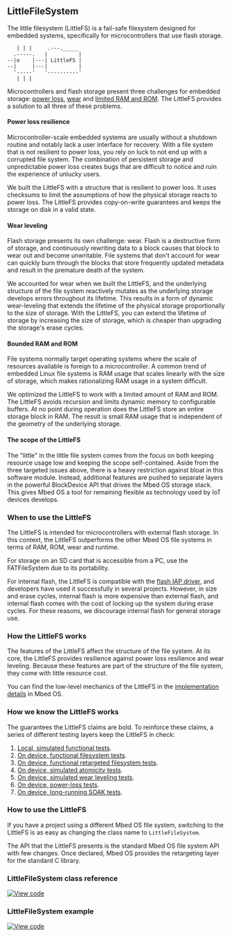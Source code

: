 ## LittleFileSystem

The little filesystem (LittleFS) is a fail-safe filesystem designed for embedded systems, specifically for microcontrollers that use flash storage.

```
   | | |     .---._____
  .-----.   |          |
--|o    |---| LittleFS |
--|     |---|          |
  '-----'   '----------'
   | | |
```

Microcontrollers and flash storage present three challenges for embedded storage: [power loss](#power-loss-resilience), [wear](#wear-leveling) and [limited RAM and ROM](#bounded-ram-and-rom). The LittleFS provides a solution to all three of these problems.

#### Power loss resilience

Microcontroller-scale embedded systems are usually without a shutdown routine and notably lack a user interface for recovery. With a file system that is not resilient to power loss, you rely on luck to not end up with a corrupted file system. The combination of persistent storage and unpredictable power loss creates bugs that are difficult to notice and ruin the experience of unlucky users.

We built the LittleFS with a structure that is resilient to power loss. It uses checksums to limit the assumptions of how the physical storage reacts to power loss. The LittleFS provides copy-on-write guarantees and keeps the storage on disk in a valid state.

#### Wear leveling

Flash storage presents its own challenge: wear. Flash is a destructive form of storage, and continuously rewriting data to a block causes that block to wear out and become unwritable. File systems that don't account for wear can quickly burn through the blocks that store frequently updated metadata and result in the premature death of the system.

We accounted for wear when we built the LittleFS, and the underlying structure of the file system reactively mutates as the underlying storage develops errors throughout its lifetime. This results in a form of dynamic wear-leveling that extends the lifetime of the physical storage proportionally to the size of storage. With the LittleFS, you can extend the lifetime of storage by increasing the size of storage, which is cheaper than upgrading the storage's erase cycles.

#### Bounded RAM and ROM

File systems normally target operating systems where the scale of resources available is foreign to a microcontroller. A common trend of embedded Linux file systems is RAM usage that scales linearly with the size of storage, which makes rationalizing RAM usage in a system difficult.

We optimized the LittleFS to work with a limited amount of RAM and ROM. The LittleFS avoids recursion and limits dynamic memory to configurable buffers. At no point during operation does the LittleFS store an entire storage block in RAM. The result is small RAM usage that is independent of the geometry of the underlying storage.

#### The scope of the LittleFS

The "little" in the little file system comes from the focus on both keeping resource usage low and keeping the scope self-contained. Aside from the three targeted issues above, there is a heavy restriction against bloat in this software module. Instead, additional features are pushed to separate layers in the powerful BlockDevice API that drives the Mbed OS storage stack. This gives Mbed OS a tool for remaining flexible as technology used by IoT devices develops.

### When to use the LittleFS

The LittleFS is intended for microcontrollers with external flash storage. In this context, the LittleFS outperforms the other Mbed OS file systems in terms of RAM, ROM, wear and runtime.

For storage on an SD card that is accessible from a PC, use the FATFileSystem due to its portability.

For internal flash, the LittleFS is compatible with the [flash IAP driver](https://github.com/ARMmbed/flashiap-driver), and developers have used it successfully in several projects. However, in size and erase cycles, internal flash is more expensive than external flash, and internal flash comes with the cost of locking up the system during erase cycles. For these reasons, we discourage internal flash for general storage use.

### How the LittleFS works

The features of the LittleFS affect the structure of the file system. At its core, the LittleFS provides resilience against power loss resilience and wear leveling. Because these features are part of the structure of the file system, they come with little resource cost.

You can find the low-level mechanics of the LittleFS in the [implementation details](https://github.com/ARMmbed/mbed-os/blob/master/features/filesystem/littlefs/littlefs/DESIGN.md) in Mbed OS.

### How we know the LittleFS works

The guarantees the LittleFS claims are bold. To reinforce these claims, a series of different testing layers keep the LittleFS in check:

1. [Local, simulated functional tests](https://github.com/ARMmbed/mbed-os/tree/master/features/filesystem/littlefs/littlefs/tests).
1. [On device, functional filesystem tests](https://github.com/ARMmbed/mbed-os/tree/master/features/filesystem/littlefs/TESTS/filesystem).
1. [On device, functional retargeted filesystem tests](https://github.com/ARMmbed/mbed-os/tree/master/features/filesystem/littlefs/TESTS/filesystem_retarget).
1. [On device, simulated atomicity tests](https://github.com/ARMmbed/mbed-os/tree/master/features/filesystem/littlefs/TESTS/filesystem_recovery/resilience).
1. [On device, simulated wear leveling tests](https://github.com/ARMmbed/mbed-os/tree/master/features/filesystem/littlefs/TESTS/filesystem_recovery/wear_leveling).
1. [On device, power-loss tests](https://github.com/ARMmbed/mbed-os/tree/master/features/filesystem/littlefs/TESTS/filesystem_recovery/resilience_functional).
1. [On device, long-running SOAK tests](https://github.com/ARMmbed/mbed-littlefs-soaktest).

### How to use the LittleFS

If you have a project using a different Mbed OS file system, switching to the LittleFS is as easy as changing the class name to `LittleFileSystem`.

The API that the LittleFS presents is the standard Mbed OS file system API with few changes. Once declared, Mbed OS provides the retargeting layer for the standard C library.

### LittleFileSystem class reference

[![View code](https://www.mbed.com/embed/?type=library)](https://os.mbed.com/docs/v5.6/mbed-os-api-doxy/class_f_a_t_file_system.html)

### LittleFileSystem example

[![View code](https://www.mbed.com/embed/?type=library)](https://os.mbed.com/teams/mbed-os-examples/code/mbed-os-example-littlefs)
